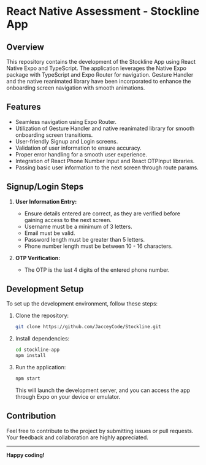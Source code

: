 # React Native Assessment - Stockline App

## Overview

This repository contains the development of the Stockline App using React Native Expo and TypeScript. The application leverages the Native Expo package with TypeScript and Expo Router for navigation. Gesture Handler and the native reanimated library have been incorporated to enhance the onboarding screen navigation with smooth animations.

## Features

- Seamless navigation using Expo Router.
- Utilization of Gesture Handler and native reanimated library for smooth onboarding screen transitions.
- User-friendly Signup and Login screens.
- Validation of user information to ensure accuracy.
- Proper error handling for a smooth user experience.
- Integration of React Phone Number Input and React OTPInput libraries.
- Passing basic user information to the next screen through route params.

## Signup/Login Steps

1. **User Information Entry:**
   - Ensure details entered are correct, as they are verified before gaining access to the next screen.
   - Username must be a minimum of 3 letters.
   - Email must be valid.
   - Password length must be greater than 5 letters.
   - Phone number length must be between 10 - 16 characters.

2. **OTP Verification:**
   - The OTP is the last 4 digits of the entered phone number.

## Development Setup

To set up the development environment, follow these steps:

1. Clone the repository:

   ```bash
   git clone https://github.com/JacceyCode/Stockline.git
   ```

2. Install dependencies:

   ```bash
   cd stockline-app
   npm install
   ```

3. Run the application:

   ```bash
   npm start
   ```

   This will launch the development server, and you can access the app through Expo on your device or emulator.

## Contribution

Feel free to contribute to the project by submitting issues or pull requests. Your feedback and collaboration are highly appreciated.

---

**Happy coding!**
